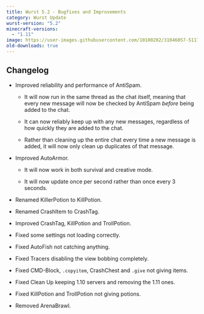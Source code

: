 ```yaml
---
title: Wurst 5.2 - Bugfixes and Improvements
category: Wurst Update
wurst-version: "5.2"
minecraft-versions:
  - "1.11"
image: https://user-images.githubusercontent.com/10100202/31046057-51173194-a5f2-11e7-9fea-ccfed62ae797.jpg
old-downloads: true
---
```

## Changelog

- Improved reliability and performance of AntiSpam.

  - It will now run in the same thread as the chat itself, meaning that every new message will now be checked by AntiSpam _before_ being added to the chat.

  - It can now reliably keep up with any new messages, regardless of how quickly they are added to the chat.

  - Rather than cleaning up the entire chat every time a new message is added, it will now only clean up duplicates of that message.

- Improved AutoArmor.

  - It will now work in both survival and creative mode.

  - It will now update once per second rather than once every 3 seconds.

- Renamed KillerPotion to KillPotion.

- Renamed CrashItem to CrashTag.

- Improved CrashTag, KillPotion and TrollPotion.

- Fixed some settings not loading correctly.

- Fixed AutoFish not catching anything.

- Fixed Tracers disabling the view bobbing completely.

- Fixed CMD-Block, `.copyitem`, CrashChest and `.give` not giving items.

- Fixed Clean Up keeping 1.10 servers and removing the 1.11 ones.

- Fixed KillPotion and TrollPotion not giving potions.

- Removed ArenaBrawl.
